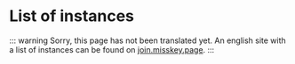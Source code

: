 # List of instances
::: warning
Sorry, this page has not been translated yet. An english site with a list of instances can be found on [join.misskey.page](https://join.misskey.page/).
:::

<MkInstances/>
